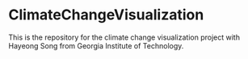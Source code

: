 # ClimateChangeVisualization

This is the repository for the climate change visualization project with Hayeong Song from Georgia Institute of Technology.

